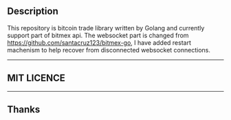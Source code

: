 
## Description
  This repository is bitcoin trade library written by Golang and currently support part of bitmex api. 
  The websocket part is changed from https://github.com/santacruz123/bitmex-go, I have added restart machenism to help recover from disconnected websocket connections.
  



***
## MIT LICENCE


***
## Thanks

